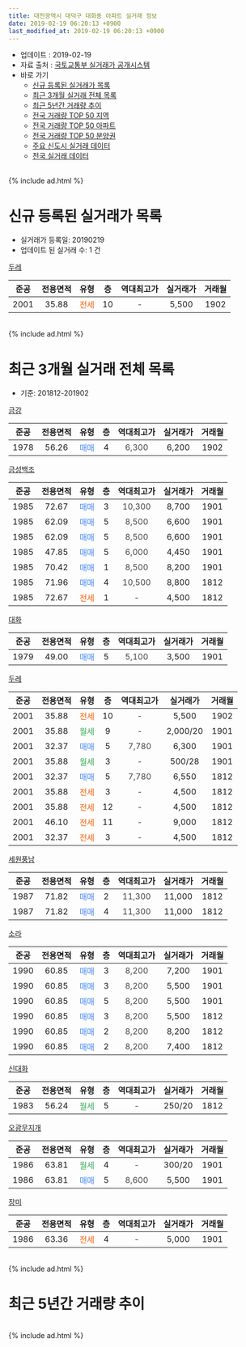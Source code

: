 ```yaml
---
title: 대전광역시 대덕구 대화동 아파트 실거래 정보
date: 2019-02-19 06:20:13 +0900
last_modified_at: 2019-02-19 06:20:13 +0900
---
```


* 업데이트 : 2019-02-19
* 자료 출처 : [국토교통부 실거래가 공개시스템](http://rt.molit.go.kr)
* 바로 가기
    * [신규 등록된 실거래가 목록](#신규-등록된-실거래가-목록)
    * [최근 3개월 실거래 전체 목록](#최근-3개월-실거래-전체-목록)
    * [최근 5년간 거래량 추이](#최근-5년간-거래량-추이)
    * [전국 거래량 TOP 50 지역](https://inasie.github.io/apt-trade-info/최근-3개월-전국에서-가장-거래가-많이-발생한-지역)
    * [전국 거래량 TOP 50 아파트](https://inasie.github.io/apt-trade-info/최근-3개월-전국에서-가장-거래가-많이-발생한-아파트)
    * [전국 거래량 TOP 50 분양권](https://inasie.github.io/apt-trade-info/최근-3개월-전국에서-가장-거래가-많이-발생한-분양권)
    * [주요 신도시 실거래 데이터](https://inasie.github.io/apt-trade-info/주요-신도시)
    * [전국 실거래 데이터](https://inasie.github.io/apt-trade-info/전국)
<br>
{% include ad.html %}
<br>

# 신규 등록된 실거래가 목록
* 실거래가 등록일: 20190219
* 업데이트 된 실거래 수: 1 건


[두레](https://search.naver.com/search.naver?query=%EB%8C%80%EC%A0%84%EA%B4%91%EC%97%AD%EC%8B%9C+%EB%8C%80%EB%8D%95%EA%B5%AC+%EB%8C%80%ED%99%94%EB%8F%99+%EB%91%90%EB%A0%88)

|준공|전용면적|유형|층|역대최고가|실거래가|거래월|
|:---:|:---:|:---:|:---:|:---:|:---:|:---:|
|2001|35.88|<span style="color:#ff5a00">전세</span>|10|<span style="color:#444444">-</span>|5,500|1902|


<br>
{% include ad.html %}
<br>

# 최근 3개월 실거래 전체 목록
* 기준: 201812-201902


[금강](https://search.naver.com/search.naver?query=%EB%8C%80%EC%A0%84%EA%B4%91%EC%97%AD%EC%8B%9C+%EB%8C%80%EB%8D%95%EA%B5%AC+%EB%8C%80%ED%99%94%EB%8F%99+%EA%B8%88%EA%B0%95)

|준공|전용면적|유형|층|역대최고가|실거래가|거래월|
|:---:|:---:|:---:|:---:|:---:|:---:|:---:|
|1978|56.26|<span style="color:#4285f3">매매</span>|4|<span style="color:#444444">6,300</span>|6,200|1902|

[금성백조](https://search.naver.com/search.naver?query=%EB%8C%80%EC%A0%84%EA%B4%91%EC%97%AD%EC%8B%9C+%EB%8C%80%EB%8D%95%EA%B5%AC+%EB%8C%80%ED%99%94%EB%8F%99+%EA%B8%88%EC%84%B1%EB%B0%B1%EC%A1%B0)

|준공|전용면적|유형|층|역대최고가|실거래가|거래월|
|:---:|:---:|:---:|:---:|:---:|:---:|:---:|
|1985|72.67|<span style="color:#4285f3">매매</span>|3|<span style="color:#444444">10,300</span>|8,700|1901|
|1985|62.09|<span style="color:#4285f3">매매</span>|5|<span style="color:#444444">8,500</span>|6,600|1901|
|1985|62.09|<span style="color:#4285f3">매매</span>|5|<span style="color:#444444">8,500</span>|6,600|1901|
|1985|47.85|<span style="color:#4285f3">매매</span>|5|<span style="color:#444444">6,000</span>|4,450|1901|
|1985|70.42|<span style="color:#4285f3">매매</span>|1|<span style="color:#444444">8,500</span>|8,200|1901|
|1985|71.96|<span style="color:#4285f3">매매</span>|4|<span style="color:#444444">10,500</span>|8,800|1812|
|1985|72.67|<span style="color:#ff5a00">전세</span>|1|<span style="color:#444444">-</span>|4,500|1812|

[대화](https://search.naver.com/search.naver?query=%EB%8C%80%EC%A0%84%EA%B4%91%EC%97%AD%EC%8B%9C+%EB%8C%80%EB%8D%95%EA%B5%AC+%EB%8C%80%ED%99%94%EB%8F%99+%EB%8C%80%ED%99%94)

|준공|전용면적|유형|층|역대최고가|실거래가|거래월|
|:---:|:---:|:---:|:---:|:---:|:---:|:---:|
|1979|49.00|<span style="color:#4285f3">매매</span>|5|<span style="color:#444444">5,100</span>|3,500|1901|

[두레](https://search.naver.com/search.naver?query=%EB%8C%80%EC%A0%84%EA%B4%91%EC%97%AD%EC%8B%9C+%EB%8C%80%EB%8D%95%EA%B5%AC+%EB%8C%80%ED%99%94%EB%8F%99+%EB%91%90%EB%A0%88)

|준공|전용면적|유형|층|역대최고가|실거래가|거래월|
|:---:|:---:|:---:|:---:|:---:|:---:|:---:|
|2001|35.88|<span style="color:#ff5a00">전세</span>|10|<span style="color:#444444">-</span>|5,500|1902|
|2001|35.88|<span style="color:#34a853">월세</span>|9|<span style="color:#444444">-</span>|2,000/20|1901|
|2001|32.37|<span style="color:#4285f3">매매</span>|5|<span style="color:#444444">7,780</span>|6,300|1901|
|2001|35.88|<span style="color:#34a853">월세</span>|3|<span style="color:#444444">-</span>|500/28|1901|
|2001|32.37|<span style="color:#4285f3">매매</span>|5|<span style="color:#444444">7,780</span>|6,550|1812|
|2001|35.88|<span style="color:#ff5a00">전세</span>|3|<span style="color:#444444">-</span>|4,500|1812|
|2001|35.88|<span style="color:#ff5a00">전세</span>|12|<span style="color:#444444">-</span>|4,500|1812|
|2001|46.10|<span style="color:#ff5a00">전세</span>|11|<span style="color:#444444">-</span>|9,000|1812|
|2001|32.37|<span style="color:#ff5a00">전세</span>|3|<span style="color:#444444">-</span>|4,500|1812|

[세원풍남](https://search.naver.com/search.naver?query=%EB%8C%80%EC%A0%84%EA%B4%91%EC%97%AD%EC%8B%9C+%EB%8C%80%EB%8D%95%EA%B5%AC+%EB%8C%80%ED%99%94%EB%8F%99+%EC%84%B8%EC%9B%90%ED%92%8D%EB%82%A8)

|준공|전용면적|유형|층|역대최고가|실거래가|거래월|
|:---:|:---:|:---:|:---:|:---:|:---:|:---:|
|1987|71.82|<span style="color:#4285f3">매매</span>|2|<span style="color:#444444">11,300</span>|11,000|1812|
|1987|71.82|<span style="color:#4285f3">매매</span>|4|<span style="color:#444444">11,300</span>|11,000|1812|

[소라](https://search.naver.com/search.naver?query=%EB%8C%80%EC%A0%84%EA%B4%91%EC%97%AD%EC%8B%9C+%EB%8C%80%EB%8D%95%EA%B5%AC+%EB%8C%80%ED%99%94%EB%8F%99+%EC%86%8C%EB%9D%BC)

|준공|전용면적|유형|층|역대최고가|실거래가|거래월|
|:---:|:---:|:---:|:---:|:---:|:---:|:---:|
|1990|60.85|<span style="color:#4285f3">매매</span>|3|<span style="color:#444444">8,200</span>|7,200|1901|
|1990|60.85|<span style="color:#4285f3">매매</span>|3|<span style="color:#444444">8,200</span>|5,500|1901|
|1990|60.85|<span style="color:#4285f3">매매</span>|5|<span style="color:#444444">8,200</span>|5,500|1901|
|1990|60.85|<span style="color:#4285f3">매매</span>|3|<span style="color:#444444">8,200</span>|5,500|1812|
|1990|60.85|<span style="color:#4285f3">매매</span>|2|<span style="color:#444444">8,200</span>|8,200|1812|
|1990|60.85|<span style="color:#4285f3">매매</span>|2|<span style="color:#444444">8,200</span>|7,400|1812|

[신대화](https://search.naver.com/search.naver?query=%EB%8C%80%EC%A0%84%EA%B4%91%EC%97%AD%EC%8B%9C+%EB%8C%80%EB%8D%95%EA%B5%AC+%EB%8C%80%ED%99%94%EB%8F%99+%EC%8B%A0%EB%8C%80%ED%99%94)

|준공|전용면적|유형|층|역대최고가|실거래가|거래월|
|:---:|:---:|:---:|:---:|:---:|:---:|:---:|
|1983|56.24|<span style="color:#34a853">월세</span>|5|<span style="color:#444444">-</span>|250/20|1812|

[오광무지개](https://search.naver.com/search.naver?query=%EB%8C%80%EC%A0%84%EA%B4%91%EC%97%AD%EC%8B%9C+%EB%8C%80%EB%8D%95%EA%B5%AC+%EB%8C%80%ED%99%94%EB%8F%99+%EC%98%A4%EA%B4%91%EB%AC%B4%EC%A7%80%EA%B0%9C)

|준공|전용면적|유형|층|역대최고가|실거래가|거래월|
|:---:|:---:|:---:|:---:|:---:|:---:|:---:|
|1986|63.81|<span style="color:#34a853">월세</span>|4|<span style="color:#444444">-</span>|300/20|1901|
|1986|63.81|<span style="color:#4285f3">매매</span>|5|<span style="color:#444444">8,600</span>|5,500|1901|

[장미](https://search.naver.com/search.naver?query=%EB%8C%80%EC%A0%84%EA%B4%91%EC%97%AD%EC%8B%9C+%EB%8C%80%EB%8D%95%EA%B5%AC+%EB%8C%80%ED%99%94%EB%8F%99+%EC%9E%A5%EB%AF%B8)

|준공|전용면적|유형|층|역대최고가|실거래가|거래월|
|:---:|:---:|:---:|:---:|:---:|:---:|:---:|
|1986|63.36|<span style="color:#ff5a00">전세</span>|4|<span style="color:#444444">-</span>|5,000|1901|


<br>
{% include ad.html %}
<br>

# 최근 5년간 거래량 추이


<div style="width:100%;">
    <canvas id="deal_progress" height="200"></canvas>
</div>

<script>
new Chart(document.getElementById("deal_progress"), {
    type: 'line',
    data: {
        labels: ['201402','201403','201404','201405','201406','201407','201408','201409','201410','201411','201412','201501','201502','201503','201504','201505','201506','201507','201508','201509','201510','201511','201512','201601','201602','201603','201604','201605','201606','201607','201608','201609','201610','201611','201612','201701','201702','201703','201704','201705','201706','201707','201708','201709','201710','201711','201712','201801','201802','201803','201804','201805','201806','201807','201808','201809','201810','201811','201812','201901','201902'],
        datasets: [{
            label: '매매',
            pointRadius: 1,
            data: [5, 10, 17, 9, 6, 12, 6, 7, 4, 9, 5, 17, 5, 12, 12, 12, 7, 5, 5, 11, 13, 6, 5, 6, 7, 11, 9, 4, 9, 10, 6, 7, 4, 6, 5, 6, 6, 12, 7, 9, 9, 6, 6, 5, 7, 9, 3, 6, 3, 6, 7, 6, 10, 8, 2, 3, 10, 4, 7, 11, 1],
            borderColor: "rgba(255, 201, 14, 1)",
            backgroundColor: "rgba(255, 201, 14, 0.5)",
            fill: false,
            lineTension: 0
        },{
            label: '전월세',
            pointRadius: 1,
            data: [16, 14, 13, 13, 11, 11, 9, 10, 8, 8, 3, 16, 6, 6, 11, 15, 7, 11, 10, 12, 11, 11, 7, 10, 11, 6, 6, 7, 2, 8, 9, 6, 7, 6, 5, 8, 6, 9, 11, 5, 8, 1, 7, 5, 3, 4, 8, 4, 6, 9, 3, 8, 5, 5, 7, 6, 6, 3, 6, 4, 1],
            borderColor: "rgba(0, 141, 185, 1)",
            backgroundColor: "rgba(0, 141, 185, 0.5)",
            fill: false,
            lineTension: 0
        }
        ]
    },
    options: {
        responsive: true,
        title: {
            display: false
        },
        tooltips: {
            mode: 'index',
            intersect: false
        },
        hover: {
            mode: 'nearest',
            intersect: true
        },
        scales: {
            xAxes: [{
                display: true,
                scaleLabel: {
                    display: true,
                    labelString: '년/월'
                }
            }],
            yAxes: [{
                display: true,
                ticks: {
                    suggestedMin: 0,
                },
                scaleLabel: {
                    display: true,
                    labelString: '실거래 수'
                }
            }]
        }
    }
});

</script>


<br>
{% include ad.html %}
<br>

